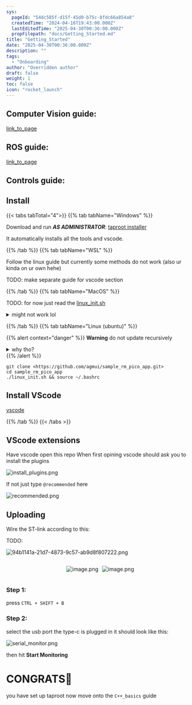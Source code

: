 ```yaml
---
sys:
  pageId: "54dc585f-d15f-45d0-b75c-8fdc66a854a8"
  createdTime: "2024-04-16T19:43:00.000Z"
  lastEditedTime: "2025-04-30T00:36:00.000Z"
  propFilepath: "docs/Getting_Started.md"
title: "Getting_Started"
date: "2025-04-30T00:36:00.000Z"
description: ""
tags:
  - "Onboarding"
author: "Overridden author"
draft: false
weight: 1
toc: false
icon: "rocket_launch"
---
```


## Computer Vision guide:

[link_to_page](86d45bc0-388b-4d26-8848-44f255f73d0e)

## ROS guide:

[link_to_page](3c76c1de-ec8f-46d6-8b0a-294005edc2d5)

## Controls guide:

## Install

{{< tabs tabTotal="4">}}
{{% tab tabName="Windows" %}}

Download and run _**AS ADMINISTRATOR**_: [taproot installer](https://github.com/Thornbots/TeachingFreshies/releases/tag/1.0)

It automatically installs all the tools and vscode.

{{% /tab %}}
{{% tab tabName="WSL" %}}

Follow the linux guide but currently some methods do not work (also ur kinda on ur own hehe)

TODO: make separate guide for vscode section

{{% /tab %}}
{{% tab tabName="MacOS" %}}

TODO: for now just read the [linux_init.sh](https://github.com/agmui/sample_rm_pico_app/blob/main/linux_init.sh)

<details>
<summary>might not work lol</summary>

`brew install libusb pkg-config`

Next install: [vscode](https://code.visualstudio.com/Download)

</details>

{{% /tab %}}
{{% tab tabName="Linux (ubuntu)" %}}

{{% alert context="danger" %}}
**Warning** do not update recursively
<details>
<summary>why tho?</summary>
There are some submodules that may go on for a while (like tinyusb) and I highly
recommend you don't need to get them.
If you want to see what submodules I update just look in `linux_init.sh`
</details>
{{% /alert %}}

```shell
git clone <https://github.com/agmui/sample_rm_pico_app.git>
cd sample_rm_pico_app
./linux_init.sh && source ~/.bashrc
```

## Install VScode

[vscode](https://code.visualstudio.com/Download)

{{% /tab %}}
{{< /tabs >}}

## VScode extensions

Have vscode open this repo
When first opining vscode should ask you to install the plugins

![install_plugins.png](https://prod-files-secure.s3.us-west-2.amazonaws.com/d518164a-d88e-44d1-a4ee-3adb3bd8bce0/89bd30f0-1825-4e77-867b-0a41ce370880/install_plugins.png?X-Amz-Algorithm=AWS4-HMAC-SHA256&X-Amz-Content-Sha256=UNSIGNED-PAYLOAD&X-Amz-Credential=ASIAZI2LB466SS4KQFIC%2F20250613%2Fus-west-2%2Fs3%2Faws4_request&X-Amz-Date=20250613T230818Z&X-Amz-Expires=3600&X-Amz-Security-Token=IQoJb3JpZ2luX2VjEDcaCXVzLXdlc3QtMiJHMEUCIQDPdQV2YtJuy3cKkj05Lh9kFzNhmI9ve9mKfbjmOGdn0wIgOfDNJ%2Fp9JDASd%2B0RDUALltPFNjLhmPt7sKi%2BHrPz5G4q%2FwMIIBAAGgw2Mzc0MjMxODM4MDUiDB1geyBicvMPB2LsxyrcA9YtZ6HvOa4RGYYruLjAgviH%2FN474vISYmBvFIFBzERI4AhLJseE6HuMgGoPq3hge8fztM5OjLzIvftgxTTmmKYdU0k8ynemt2IP3niWY3QvHbdntfT2Wv9aJEkQCgsRUv7%2Funh%2F2Z96ZDqlMVrDimB1zpZvqlIUXxF3yPlT%2F4AP0A6AgzDsOfqXdQLF2ncbt3Bv3iS1OvFqCyacbmlAz02uB2pSFQ8N9K0001zzHCu7zDToB36zyyEQarxfByDI5%2F5VNhQX%2Fg5GIHiQ8B5Up5hZeqHNrnIz3knVzOfRLpecZGkaktCKukARqhEKSiOQPxQFrp1s5ysZX%2Faum4ygKq44ngU%2Bj8fZzzrMAanLRHCodb9R6krhhwzq5iLsHt3vmd0eG1UQ9%2F1QM7M%2FR2Y3g8nbJltjUB4TQBqPqD1jcuD8jcaLwWFpVNIofPRPD1PLHfspmdhaSumaBsO8l0UCys6ulMP%2BkXMjT7hVkqxKXbTDxd06ijHU1e8z%2BouetqkWD%2FE%2BuT%2FpltghWSPsr6eKvA6WarRg0m5gZz%2FOtoKuAJPbiKGUUJSnyRE9cOWRwF3mq5Xicba0RTATGO7vrJ%2FxkWQCwM%2BFrUkRNJNN22tc%2BrYxAV1rCLbVFokfY7WIMPTbssIGOqUB0HnY%2FwC1eJ51RgBBSgjnPV%2BzlUaiYlHIXboeD0MqiTzUyjuRKtDinj6%2FAjM99BvP3kKvGOsszGElFL1lZ0tUvcFBTZbHfaIN7xYOXfO0%2Bl%2Buw5iDVerp59UoJSAGSEOylorZ5P9QMZna3lkz4ZGB7IjQAT490SGwNKioUfajS5K236H%2Bk7tsx20RA5qNXzXY59ZIemSlP1ANcbtr4WxemQIrbSuJ&X-Amz-Signature=6bf961579e58ba68ce8b7aada4236490b643a7bb3f1a7d9bd195cb8bdb62d794&X-Amz-SignedHeaders=host&x-amz-checksum-mode=ENABLED&x-id=GetObject)

If not just type `@recommended` here  

![recommended.png](https://prod-files-secure.s3.us-west-2.amazonaws.com/d518164a-d88e-44d1-a4ee-3adb3bd8bce0/61e661e9-5d85-4dfc-be0d-8d2097a5e793/recommended.png?X-Amz-Algorithm=AWS4-HMAC-SHA256&X-Amz-Content-Sha256=UNSIGNED-PAYLOAD&X-Amz-Credential=ASIAZI2LB466SS4KQFIC%2F20250613%2Fus-west-2%2Fs3%2Faws4_request&X-Amz-Date=20250613T230818Z&X-Amz-Expires=3600&X-Amz-Security-Token=IQoJb3JpZ2luX2VjEDcaCXVzLXdlc3QtMiJHMEUCIQDPdQV2YtJuy3cKkj05Lh9kFzNhmI9ve9mKfbjmOGdn0wIgOfDNJ%2Fp9JDASd%2B0RDUALltPFNjLhmPt7sKi%2BHrPz5G4q%2FwMIIBAAGgw2Mzc0MjMxODM4MDUiDB1geyBicvMPB2LsxyrcA9YtZ6HvOa4RGYYruLjAgviH%2FN474vISYmBvFIFBzERI4AhLJseE6HuMgGoPq3hge8fztM5OjLzIvftgxTTmmKYdU0k8ynemt2IP3niWY3QvHbdntfT2Wv9aJEkQCgsRUv7%2Funh%2F2Z96ZDqlMVrDimB1zpZvqlIUXxF3yPlT%2F4AP0A6AgzDsOfqXdQLF2ncbt3Bv3iS1OvFqCyacbmlAz02uB2pSFQ8N9K0001zzHCu7zDToB36zyyEQarxfByDI5%2F5VNhQX%2Fg5GIHiQ8B5Up5hZeqHNrnIz3knVzOfRLpecZGkaktCKukARqhEKSiOQPxQFrp1s5ysZX%2Faum4ygKq44ngU%2Bj8fZzzrMAanLRHCodb9R6krhhwzq5iLsHt3vmd0eG1UQ9%2F1QM7M%2FR2Y3g8nbJltjUB4TQBqPqD1jcuD8jcaLwWFpVNIofPRPD1PLHfspmdhaSumaBsO8l0UCys6ulMP%2BkXMjT7hVkqxKXbTDxd06ijHU1e8z%2BouetqkWD%2FE%2BuT%2FpltghWSPsr6eKvA6WarRg0m5gZz%2FOtoKuAJPbiKGUUJSnyRE9cOWRwF3mq5Xicba0RTATGO7vrJ%2FxkWQCwM%2BFrUkRNJNN22tc%2BrYxAV1rCLbVFokfY7WIMPTbssIGOqUB0HnY%2FwC1eJ51RgBBSgjnPV%2BzlUaiYlHIXboeD0MqiTzUyjuRKtDinj6%2FAjM99BvP3kKvGOsszGElFL1lZ0tUvcFBTZbHfaIN7xYOXfO0%2Bl%2Buw5iDVerp59UoJSAGSEOylorZ5P9QMZna3lkz4ZGB7IjQAT490SGwNKioUfajS5K236H%2Bk7tsx20RA5qNXzXY59ZIemSlP1ANcbtr4WxemQIrbSuJ&X-Amz-Signature=252a85c51b92424e48d37d28e59959886b45dbc11429624f563272abf1717e45&X-Amz-SignedHeaders=host&x-amz-checksum-mode=ENABLED&x-id=GetObject)

## Uploading

Wire the ST-link according to this:

TODO:

![94b1141a-21d7-4873-9c57-ab9d8f807222.png](https://prod-files-secure.s3.us-west-2.amazonaws.com/d518164a-d88e-44d1-a4ee-3adb3bd8bce0/e5fad17d-ab82-4300-9f4c-505ab4b1202c/94b1141a-21d7-4873-9c57-ab9d8f807222.png?X-Amz-Algorithm=AWS4-HMAC-SHA256&X-Amz-Content-Sha256=UNSIGNED-PAYLOAD&X-Amz-Credential=ASIAZI2LB466SS4KQFIC%2F20250613%2Fus-west-2%2Fs3%2Faws4_request&X-Amz-Date=20250613T230818Z&X-Amz-Expires=3600&X-Amz-Security-Token=IQoJb3JpZ2luX2VjEDcaCXVzLXdlc3QtMiJHMEUCIQDPdQV2YtJuy3cKkj05Lh9kFzNhmI9ve9mKfbjmOGdn0wIgOfDNJ%2Fp9JDASd%2B0RDUALltPFNjLhmPt7sKi%2BHrPz5G4q%2FwMIIBAAGgw2Mzc0MjMxODM4MDUiDB1geyBicvMPB2LsxyrcA9YtZ6HvOa4RGYYruLjAgviH%2FN474vISYmBvFIFBzERI4AhLJseE6HuMgGoPq3hge8fztM5OjLzIvftgxTTmmKYdU0k8ynemt2IP3niWY3QvHbdntfT2Wv9aJEkQCgsRUv7%2Funh%2F2Z96ZDqlMVrDimB1zpZvqlIUXxF3yPlT%2F4AP0A6AgzDsOfqXdQLF2ncbt3Bv3iS1OvFqCyacbmlAz02uB2pSFQ8N9K0001zzHCu7zDToB36zyyEQarxfByDI5%2F5VNhQX%2Fg5GIHiQ8B5Up5hZeqHNrnIz3knVzOfRLpecZGkaktCKukARqhEKSiOQPxQFrp1s5ysZX%2Faum4ygKq44ngU%2Bj8fZzzrMAanLRHCodb9R6krhhwzq5iLsHt3vmd0eG1UQ9%2F1QM7M%2FR2Y3g8nbJltjUB4TQBqPqD1jcuD8jcaLwWFpVNIofPRPD1PLHfspmdhaSumaBsO8l0UCys6ulMP%2BkXMjT7hVkqxKXbTDxd06ijHU1e8z%2BouetqkWD%2FE%2BuT%2FpltghWSPsr6eKvA6WarRg0m5gZz%2FOtoKuAJPbiKGUUJSnyRE9cOWRwF3mq5Xicba0RTATGO7vrJ%2FxkWQCwM%2BFrUkRNJNN22tc%2BrYxAV1rCLbVFokfY7WIMPTbssIGOqUB0HnY%2FwC1eJ51RgBBSgjnPV%2BzlUaiYlHIXboeD0MqiTzUyjuRKtDinj6%2FAjM99BvP3kKvGOsszGElFL1lZ0tUvcFBTZbHfaIN7xYOXfO0%2Bl%2Buw5iDVerp59UoJSAGSEOylorZ5P9QMZna3lkz4ZGB7IjQAT490SGwNKioUfajS5K236H%2Bk7tsx20RA5qNXzXY59ZIemSlP1ANcbtr4WxemQIrbSuJ&X-Amz-Signature=4cba363750e656037847f277448d3d30498f516181ea36d28b01abb626bee1d8&X-Amz-SignedHeaders=host&x-amz-checksum-mode=ENABLED&x-id=GetObject)

<div style="display: flex;flex-direction: row; column-gap:10px; max-width: 630px;justify-content: center;">
<div>

![image.png](https://prod-files-secure.s3.us-west-2.amazonaws.com/d518164a-d88e-44d1-a4ee-3adb3bd8bce0/210ecb78-1116-4d7b-b9b7-2292f66fa2c2/image.png?X-Amz-Algorithm=AWS4-HMAC-SHA256&X-Amz-Content-Sha256=UNSIGNED-PAYLOAD&X-Amz-Credential=ASIAZI2LB466W36EAVL7%2F20250613%2Fus-west-2%2Fs3%2Faws4_request&X-Amz-Date=20250613T230823Z&X-Amz-Expires=3600&X-Amz-Security-Token=IQoJb3JpZ2luX2VjEDcaCXVzLXdlc3QtMiJHMEUCIE1gU3DD8vFbMAxMNcb88qb2K7CR2VVLKn9lS2dgQIz8AiEA069cEY1LhSg%2FOi6gYmO%2FyTbffhxZvWbrSknR4Ffp7nAq%2FwMIIBAAGgw2Mzc0MjMxODM4MDUiDNHYDKt8ZJHhuF3RoircA2WaLX74KEKUHQtvs2lZ8YBghNrZ1nc1QI4RF8eMwxv8eeNdj8M%2BUb1blQXmBYbRs3IBzX4fsJ4CWs47gg7t%2B5U21XGX38breyFWKoVdDF6eyZdKJrclRu5bX4sJAqeshzvKPju61%2FnaePWzyMwuGgETmgOQyQ7X0D9joCK1vBfqaMS3%2BBdxixXlFYQHP52ADLzezCFF7bV2k7PrchM0IRGNq2ya7OcMZlimR4G0r40OnpEwszgTZryEAV35SlXuS8qbpEQKtSecVMED0yylS5YMK5XgtBIMNruP6epkLFsaBWFlrIJvfMOTBwFFilWjGD9hPknBRdKD1rB7qgxCAq6jwimW7YZzXX6NU0XvQRfU%2FeYRZKqoLpQ1tQZ0yD9X0gcrx1Lba27AeScfttfuH33ERQPMZaQMATN%2FT6GQ2BBpYmpUnvmuqnQK4Ayop93AcV3rNWvOqub7cdXtDMnLkeVg1stcg8r6m9nR9RzcxiS4%2Fb9OZJqjYf3Om7hOPboyGGQ6SQBNtNijUpNRPKGCTfEmDZQJbIZ0e8Wk5RYBJLnejcTHsd2GgYVmvkhbcDm0Ae0j9ib3YAZpNA7LTipEmI8UaBR30YgFwLe%2B0lCKJNnxsIxT9BpaRZcYSEe2MOXbssIGOqUBx2WkRJcknzWlrYtOhP57vQTAI18xhdH1fka4MVG8EIgDF%2FE%2ByFHQTcUqVFZwQ2vcGO0pY1oJQc8LvYo%2BdVaoDgVu85tWehWJCL85QXfaOCOhLwH%2FlgWtQ7MdW7T7J5okGt1TiShHU4phfob28KUfYFyPnqeEXldyPZIJ%2F00VrPy9gXfGILVY0HLn%2B4MupT0rvA9e6vb28qWv5YQ%2B8hAdh2KvdL7F&X-Amz-Signature=a129d4406347c611e870c3d9bee8d7c5d291a0eb1d029e6742c101b75ec54db8&X-Amz-SignedHeaders=host&x-amz-checksum-mode=ENABLED&x-id=GetObject)

</div>
<div>

![image.png](https://prod-files-secure.s3.us-west-2.amazonaws.com/d518164a-d88e-44d1-a4ee-3adb3bd8bce0/33a0fd0f-8ca6-4a86-8e09-26e95ded1fff/image.png?X-Amz-Algorithm=AWS4-HMAC-SHA256&X-Amz-Content-Sha256=UNSIGNED-PAYLOAD&X-Amz-Credential=ASIAZI2LB466Q2ISXEME%2F20250613%2Fus-west-2%2Fs3%2Faws4_request&X-Amz-Date=20250613T230823Z&X-Amz-Expires=3600&X-Amz-Security-Token=IQoJb3JpZ2luX2VjEDcaCXVzLXdlc3QtMiJGMEQCIH7DiXFj1InEdowUYPIcmj4p694U6kv2E%2BamChQ%2F7QSEAiBJtq8iRo5G3ZjSTY%2FI0T0JLIAMpehbgEwzRV69GgqOGyr%2FAwggEAAaDDYzNzQyMzE4MzgwNSIMx1B87lpI5Wj7eLpZKtwDmoyCxBs2RpJO9c63T%2F9IuC%2BHpJVsV%2FPn3uLnejjpsU19Aq1nnIY0vfirIyyu6d6CrRoQxocNzYPFzNTtfP2V0OeVrTBmk6%2BZAzA4QYyX5drcp4enEvWdGPOZefmaWN4GoS2rBWW2gt5LDsSaPCFWGZ8Zqy7OelUrjPZOa0%2F48MqsplmfhXGlsnaeHsl7pIGPBnoDHPX6CzHlJk2bTEcIIa3cQVyi2o4ovPC06hpfB7aqwZzUnwqCB6z09ryoMH6hQNPWpuaqTtcfipMOAJ5xP5GFBh80H5WJ8mfDQ8nRJCY9cepT4ZKpqydY6xmXkDSOZ9UYz4X1GRgs4vcKDll6KBPfmTvxEkKdapZyWMZRZ%2Fn%2BNNXieFGfzrS5ZM3GaCZwg8XBLhuIrJZitykjZIOxuLAwPVkj3A3dtW1tfYFXV3g3kVF%2BXC2DIq6VHQqJZN2%2BctFi7HpEuwI3z4jQRecXa8P1%2BSn3ldD32s7CHU1hZK5nxUP7HSI3rRmEL2SVio%2BQSjft9ljsmBdTyUuFMHL1w2A%2FENItEAP5MkX3mjN6P%2FKXIVS7MOsMNrYTGgefhzaeobri7jmMztFzF5tqusx9N15ehnU7t0e0pxzfhtF8cPm%2FLsef58tYm4xzfdgwq9uywgY6pgFcPI9c%2BIThDjh3%2BY9y9PDaTqNa5wL%2F6MafU8rkxesMfHM4M91g03V6C3xqCWvWXFWHV%2FML4xZJ4QNfbSY%2FkmrCSNpeL8RZQutHdZKcUitE0pOuRSx9I2vRaPMOWIDwrZSiccSdUAGB7Nug1v2hK70stPQ1wcOd87a3vgkp4mmtRbxewfa2440cWD84OcqYpMS8XO9C6tWm5ifdbvlwi1uT%2B6NTcEPY&X-Amz-Signature=ca7f5a95b233e5f08c9ce7dbd54bd4a87efbe8c8bb6759eced65d815800e35e0&X-Amz-SignedHeaders=host&x-amz-checksum-mode=ENABLED&x-id=GetObject)

</div>
</div>

### Step 1:

press `CTRL + SHIFT + B`

### Step 2:

select the usb port the type-c is plugged in it should look like this:

![serial_monitor.png](https://prod-files-secure.s3.us-west-2.amazonaws.com/d518164a-d88e-44d1-a4ee-3adb3bd8bce0/f03f4774-05d4-4393-b6a0-d5efb6d315ab/serial_monitor.png?X-Amz-Algorithm=AWS4-HMAC-SHA256&X-Amz-Content-Sha256=UNSIGNED-PAYLOAD&X-Amz-Credential=ASIAZI2LB466SS4KQFIC%2F20250613%2Fus-west-2%2Fs3%2Faws4_request&X-Amz-Date=20250613T230818Z&X-Amz-Expires=3600&X-Amz-Security-Token=IQoJb3JpZ2luX2VjEDcaCXVzLXdlc3QtMiJHMEUCIQDPdQV2YtJuy3cKkj05Lh9kFzNhmI9ve9mKfbjmOGdn0wIgOfDNJ%2Fp9JDASd%2B0RDUALltPFNjLhmPt7sKi%2BHrPz5G4q%2FwMIIBAAGgw2Mzc0MjMxODM4MDUiDB1geyBicvMPB2LsxyrcA9YtZ6HvOa4RGYYruLjAgviH%2FN474vISYmBvFIFBzERI4AhLJseE6HuMgGoPq3hge8fztM5OjLzIvftgxTTmmKYdU0k8ynemt2IP3niWY3QvHbdntfT2Wv9aJEkQCgsRUv7%2Funh%2F2Z96ZDqlMVrDimB1zpZvqlIUXxF3yPlT%2F4AP0A6AgzDsOfqXdQLF2ncbt3Bv3iS1OvFqCyacbmlAz02uB2pSFQ8N9K0001zzHCu7zDToB36zyyEQarxfByDI5%2F5VNhQX%2Fg5GIHiQ8B5Up5hZeqHNrnIz3knVzOfRLpecZGkaktCKukARqhEKSiOQPxQFrp1s5ysZX%2Faum4ygKq44ngU%2Bj8fZzzrMAanLRHCodb9R6krhhwzq5iLsHt3vmd0eG1UQ9%2F1QM7M%2FR2Y3g8nbJltjUB4TQBqPqD1jcuD8jcaLwWFpVNIofPRPD1PLHfspmdhaSumaBsO8l0UCys6ulMP%2BkXMjT7hVkqxKXbTDxd06ijHU1e8z%2BouetqkWD%2FE%2BuT%2FpltghWSPsr6eKvA6WarRg0m5gZz%2FOtoKuAJPbiKGUUJSnyRE9cOWRwF3mq5Xicba0RTATGO7vrJ%2FxkWQCwM%2BFrUkRNJNN22tc%2BrYxAV1rCLbVFokfY7WIMPTbssIGOqUB0HnY%2FwC1eJ51RgBBSgjnPV%2BzlUaiYlHIXboeD0MqiTzUyjuRKtDinj6%2FAjM99BvP3kKvGOsszGElFL1lZ0tUvcFBTZbHfaIN7xYOXfO0%2Bl%2Buw5iDVerp59UoJSAGSEOylorZ5P9QMZna3lkz4ZGB7IjQAT490SGwNKioUfajS5K236H%2Bk7tsx20RA5qNXzXY59ZIemSlP1ANcbtr4WxemQIrbSuJ&X-Amz-Signature=64499e649baaf796f656729e71f6b62f77ff25db635677ec55095da7a7c7444f&X-Amz-SignedHeaders=host&x-amz-checksum-mode=ENABLED&x-id=GetObject)

then hit **Start Monitoring**

# CONGRATS🎉

you have set up taproot now move onto the `C++_basics` guide
